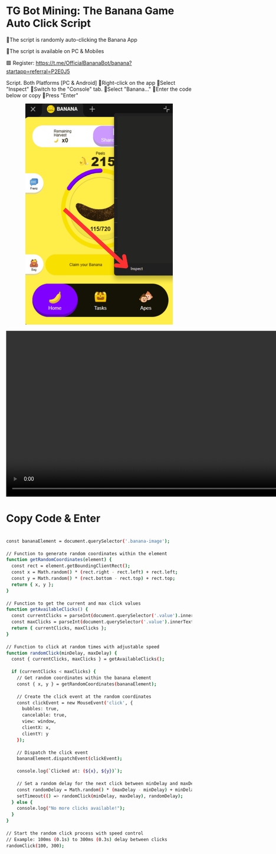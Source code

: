 # TG Bot Mining: The Banana Game Auto Click Script

💠The script is randomly auto-clicking the Banana App

💠The script is available on PC & Mobiles

🟩 Register: https://t.me/OfficialBananaBot/banana?startapp=referral=P2E0J5

Script. Both Platforms [PC & Android]
💠Right-click on the app
💠Select "Inspect"
💠Switch to the "Console" tab.
💠Select "Banana..."
💠Enter the code below or copy
💠Press "Enter"

<p align="center">
<img src='imageI.png' style="width:400px;height:600px;">
</p>

<p align="center">
<video src='video.mp4' width='900'>
</p>

# Copy Code & Enter

```bash

const bananaElement = document.querySelector('.banana-image');

// Function to generate random coordinates within the element
function getRandomCoordinates(element) {
  const rect = element.getBoundingClientRect();
  const x = Math.random() * (rect.right - rect.left) + rect.left;
  const y = Math.random() * (rect.bottom - rect.top) + rect.top;
  return { x, y };
}

// Function to get the current and max click values
function getAvailableClicks() {
  const currentClicks = parseInt(document.querySelector('.value').innerText.split('/')[0], 10);
  const maxClicks = parseInt(document.querySelector('.value').innerText.split('/')[1], 10);
  return { currentClicks, maxClicks };
}

// Function to click at random times with adjustable speed
function randomClick(minDelay, maxDelay) {
  const { currentClicks, maxClicks } = getAvailableClicks();

  if (currentClicks < maxClicks) {
    // Get random coordinates within the banana element
    const { x, y } = getRandomCoordinates(bananaElement);

    // Create the click event at the random coordinates
    const clickEvent = new MouseEvent('click', {
      bubbles: true,
      cancelable: true,
      view: window,
      clientX: x,
      clientY: y
    });

    // Dispatch the click event
    bananaElement.dispatchEvent(clickEvent);

    console.log(`Clicked at: (${x}, ${y})`);

    // Set a random delay for the next click between minDelay and maxDelay
    const randomDelay = Math.random() * (maxDelay - minDelay) + minDelay;
    setTimeout(() => randomClick(minDelay, maxDelay), randomDelay);
  } else {
    console.log("No more clicks available!");
  }
}

// Start the random click process with speed control
// Example: 100ms (0.1s) to 300ms (0.3s) delay between clicks 
randomClick(100, 300);


```

